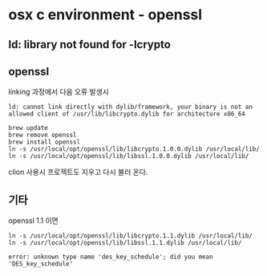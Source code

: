 # osx c environment - openssl


## ld: library not found for -lcrypto



## openssl
linking 과정에서 다음 오류 발생시
```
ld: cannot link directly with dylib/framework, your binary is not an allowed client of /usr/lib/libcrypto.dylib for architecture x86_64
```

```
brew update
brew remove openssl
brew install openssl
ln -s /usr/local/opt/openssl/lib/libcrypto.1.0.0.dylib /usr/local/lib/
ln -s /usr/local/opt/openssl/lib/libssl.1.0.0.dylib /usr/local/lib/
```

clion 사용시 프로젝트도 지우고 다시 불러 온다.


## 기타

openssl 1.1 이면
```
ln -s /usr/local/opt/openssl/lib/libcrypto.1.1.dylib /usr/local/lib/
ln -s /usr/local/opt/openssl/lib/libssl.1.1.dylib /usr/local/lib/
```


```
error: unknown type name 'des_key_schedule'; did you mean 'DES_key_schedule'
```
